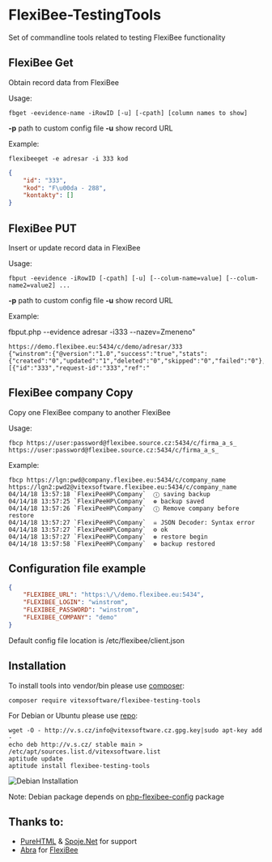 # FlexiBee-TestingTools

Set of commandline tools related to testing FlexiBee functionality


FlexiBee Get
------------

Obtain record data from FlexiBee


Usage:

    fbget -eevidence-name -iRowID [-u] [-cpath] [column names to show] 

**-p** path to custom config file
**-u** show record URL 

Example:

```shell
flexibeeget -e adresar -i 333 kod
```

```json
{                                                                                                                                                                              
    "id": "333",                                                                                                                                                               
    "kod": "F\u00da - 288",                                                                                                                                                    
    "kontakty": []                                                                                                                                                             
}
```

FlexiBee PUT
------------

Insert or update record data in FlexiBee

Usage:

    fbput -eevidence -iRowID [-cpath] [-u] [--colum-name=value] [--colum-name2=value2] ...

**-p** path to custom config file
**-u** show record URL 

Example:

fbput.php --evidence adresar -i333 --nazev=Zmeneno"

```
https://demo.flexibee.eu:5434/c/demo/adresar/333
{"winstrom":{"@version":"1.0","success":"true","stats":{"created":"0","updated":"1","deleted":"0","skipped":"0","failed":"0"},"results":[{"id":"333","request-id":"333","ref":"
```

FlexiBee company Copy
---------------------

Copy one FlexiBee company to another FlexiBee

Usage:

    fbcp https://user:password@flexibee.source.cz:5434/c/firma_a_s_  https://user:password@flexibee.source.cz:5434/c/firma_a_s_  

Example:

```
fbcp https://lgn:pwd@company.flexibee.eu:5434/c/company_name https://lgn2:pwd2@vitexsoftware.flexibee.eu:5434/c/company_name
04/14/18 13:57:18 `FlexiPeeHP\Company`  ⓘ saving backup
04/14/18 13:57:25 `FlexiPeeHP\Company`  ❁ backup saved
04/14/18 13:57:26 `FlexiPeeHP\Company`  ⓘ Remove company before restore
04/14/18 13:57:27 `FlexiPeeHP\Company`  ☠ JSON Decoder: Syntax error
04/14/18 13:57:27 `FlexiPeeHP\Company`  ⚙ ok
04/14/18 13:57:27 `FlexiPeeHP\Company`  ❁ restore begin
04/14/18 13:57:58 `FlexiPeeHP\Company`  ❁ backup restored
```

Configuration file example
--------------------------

```json
{
    "FLEXIBEE_URL": "https:\/\/demo.flexibee.eu:5434",
    "FLEXIBEE_LOGIN": "winstrom",
    "FLEXIBEE_PASSWORD": "winstrom",
    "FLEXIBEE_COMPANY": "demo"
}
```
Default config file location is /etc/flexibee/client.json

Installation
------------

To install tools into vendor/bin please use [composer](https://getcomposer.org/):

    composer require vitexsoftware/flexibee-testing-tools

For Debian or Ubuntu please use [repo](http://vitexsoftware.cz/repos.php):

    wget -O - http://v.s.cz/info@vitexsoftware.cz.gpg.key|sudo apt-key add -
    echo deb http://v.s.cz/ stable main > /etc/apt/sources.list.d/vitexsoftware.list
    aptitude update
    aptitude install flexibee-testing-tools

![Debian Installation](https://raw.githubusercontent.com/VitexSoftware/FlexiBee-TestingTools/master/debian-screenshot.png "Debian example")

Note: Debian package depends on [php-flexibee-config](https://github.com/VitexSoftware/php-flexibee-config) package

Thanks to:
----------

 * [PureHTML](https://purehtml.cz/) & [Spoje.Net]( https://spoje.net/ )  for support
 * [Abra](https://abra.eu) for [FlexiBee](https://flexibee.eu/)
